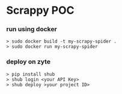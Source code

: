 # Scrappy POC

### run using docker
    > sudo docker build -t my-scrapy-spider .
    > sudo docker run my-scrapy-spider

### deploy on zyte
    > pip install shub
    > shub login <your API Key>
    > shub deploy >your project ID>